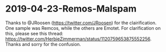 # 2019-04-23-Remos-Malspam
Thanks to @JRoosen (https://twitter.com/JRoosen) for the clairification. One sample was Remcos, while the others are Emotet. For clarification on this, please see this thread: https://twitter.com/HerbieZimmerman/status/1120759653875552256. Thanks and sorry for the confusion.
